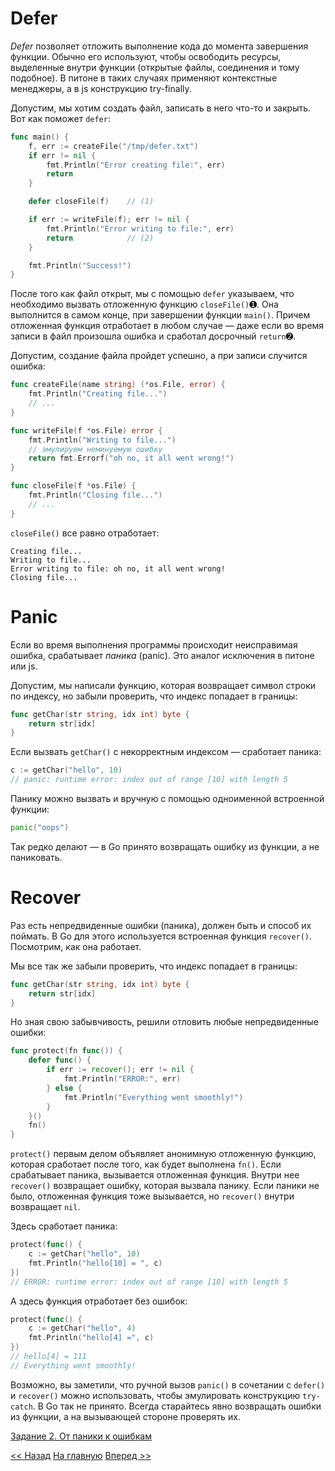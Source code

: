 # Defer

*Defer* позволяет отложить выполнение кода до момента завершения функции. Обычно его используют, чтобы освободить ресурсы, выделенные внутри функции (открытые файлы, соединения и тому подобное). В питоне в таких случаях применяют контекстные менеджеры, а в js конструкцию try-finally.

Допустим, мы хотим создать файл, записать в него что-то и закрыть. Вот как поможет `defer`:

```go
func main() {
    f, err := createFile("/tmp/defer.txt")
    if err != nil {
        fmt.Println("Error creating file:", err)
        return
    }

    defer closeFile(f)    // (1)

    if err := writeFile(f); err != nil {
        fmt.Println("Error writing to file:", err)
        return            // (2)
    }

    fmt.Println("Success!")
}
```

После того как файл открыт, мы с помощью `defer` указываем, что необходимо вызвать отложенную функцию `closeFile()`➊. Она выполнится в самом конце, при завершении функции `main()`. Причем отложенная функция отработает в любом случае — даже если во время записи в файл произошла ошибка и сработал досрочный `return`➋.

Допустим, создание файла пройдет успешно, а при записи случится ошибка:

```go
func createFile(name string) (*os.File, error) {
    fmt.Println("Creating file...")
    // ...
}

func writeFile(f *os.File) error {
    fmt.Println("Writing to file...")
    // эмулируем неминуемую ошибку
    return fmt.Errorf("oh no, it all went wrong!")
}

func closeFile(f *os.File) {
    fmt.Println("Closing file...")
    // ...
}
```

`closeFile()` все равно отработает:

```text
Creating file...
Writing to file...
Error writing to file: oh no, it all went wrong!
Closing file...
```

# Panic

Если во время выполнения программы происходит неисправимая ошибка, срабатывает *паника* (panic). Это аналог исключения в питоне или js.

Допустим, мы написали функцию, которая возвращает символ строки по индексу, но забыли проверить, что индекс попадает в границы:

```go
func getChar(str string, idx int) byte {
    return str[idx]
}
```

Если вызвать `getChar()` с некорректным индексом — сработает паника:

```go
c := getChar("hello", 10)
// panic: runtime error: index out of range [10] with length 5
```

Панику можно вызвать и вручную с помощью одноименной встроенной функции:

```go
panic("oops")
```

Так редко делают — в Go принято возвращать ошибку из функции, а не паниковать.

# Recover

Раз есть непредвиденные ошибки (паника), должен быть и способ их поймать. В Go для этого используется встроенная функция `recover()`. Посмотрим, как она работает.

Мы все так же забыли проверить, что индекс попадает в границы:

```go
func getChar(str string, idx int) byte {
    return str[idx]
}
```

Но зная свою забывчивость, решили отловить любые непредвиденные ошибки:

```go
func protect(fn func()) {
    defer func() {
        if err := recover(); err != nil {
            fmt.Println("ERROR:", err)
        } else {
            fmt.Println("Everything went smoothly!")
        }
    }()
    fn()
}
```

`protect()` первым делом объявляет анонимную отложенную функцию, которая сработает после того, как будет выполнена `fn()`. Если срабатывает паника, вызывается отложенная функция. Внутри нее `recover()` возвращает ошибку, которая вызвала панику. Если паники не было, отложенная функция тоже вызывается, но `recover()` внутри возвращает `nil`.

Здесь сработает паника:

```go
protect(func() {
    c := getChar("hello", 10)
    fmt.Println("hello[10] = ", c)
})
// ERROR: runtime error: index out of range [10] with length 5
```

А здесь функция отработает без ошибок:

```go
protect(func() {
    c := getChar("hello", 4)
    fmt.Println("hello[4] =", c)
})
// hello[4] = 111
// Everything went smoothly!
```

Возможно, вы заметили, что ручной вызов `panic()` в сочетании с `defer()` и `recover()` можно использовать, чтобы эмулировать конструкцию `try-catch`. В Go так не принято. Всегда старайтесь явно возвращать ошибки из функции, а на вызывающей стороне проверять их.

[Задание 2. От паники к ошибкам](tasks/task2.md)

[<< Назад](errors.md) [На главную](content.md) [Вперед >>](errors-wrap.md)